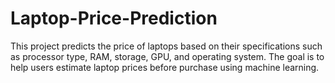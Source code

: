# Laptop-Price-Prediction
This project predicts the price of laptops based on their specifications such as processor type, RAM, storage, GPU, and operating system. The goal is to help users estimate laptop prices before purchase using machine learning.
